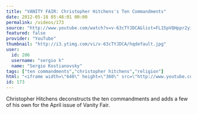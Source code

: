 ```yaml
---
title: "VANITY FAIR: Christopher Hitchens's Ten Commandments"
date: 2012-05-18 05:48:01 00:00
permalink: /videos/173
source: "http://www.youtube.com/watch?v=v-63cTYJDCA&list=FL15pVQHppr2yiV5INxwJHPw&index=63&feature=plpp_video"
featured: false
provider: "YouTube"
thumbnail: "http://i3.ytimg.com/vi/v-63cTYJDCA/hqdefault.jpg"
user:
  id: 206
  username: "sergio k"
  name: "Sergio Kostianovsky"
tags: ["ten commandments","christopher hitchens","religion"]
html: "<iframe width=\"640\" height=\"360\" src=\"http://www.youtube.com/embed/v-63cTYJDCA?wmode=transparent&fs=1&feature=oembed\" frameborder=\"0\" allowfullscreen></iframe>"
id: 173
---
```


Christopher Hitchens deconstructs the ten commandments and adds a few of his own for the April issue of Vanity Fair.